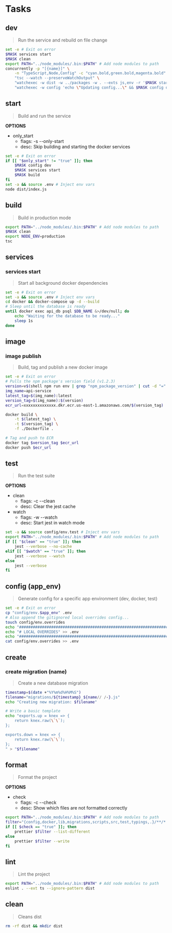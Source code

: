 # Tasks





## dev
> Run the service and rebuild on file change

~~~bash
set -e # Exit on error
$MASK services start
$MASK clean
export PATH="../node_modules/.bin:$PATH" # Add node modules to path
concurrently -p "[{name}]" \
    -n "TypeScript,Node,Config" -c "cyan.bold,green.bold,magenta.bold" \
    "tsc --watch --preserveWatchOutput" \
    "watchexec -w dist -w ../packages -w . --exts js,env -r '$MASK start -s'" \
    "watchexec -w config 'echo \"Updating config...\" && $MASK config dev'"
~~~





## start
> Build and run the service

**OPTIONS**
* only_start
    * flags: -s --only-start
    * desc: Skip building and starting the docker services

~~~bash
set -e # Exit on error
if [[ "$only_start" != "true" ]]; then
    $MASK config dev
    $MASK services start
    $MASK build
fi
set -a && source .env # Inject env vars
node dist/index.js
~~~





## build
> Build in production mode

~~~bash
export PATH="../node_modules/.bin:$PATH" # Add node modules to path
$MASK clean
export NODE_ENV=production
tsc
~~~





## services

### services start
> Start all background docker dependencies

~~~bash
set -e # Exit on error
set -a && source .env # Inject env vars
cd docker && docker-compose up -d --build
# Sleep until the database is ready
until docker exec api_db psql $DB_NAME &>/dev/null; do
    echo "Waiting for the database to be ready..."
    sleep 1s
done
~~~





## image

### image publish
> Build, tag and publish a new docker image

~~~bash
set -e # Exit on error
# Pulls the npm package's version field (v1.2.3)
version=v$(shell npm run env | grep "npm_package_version" | cut -d "=" -f2)
img_name=api-service
latest_tag=$(img_name):latest
version_tag=$(img_name):$(version)
ecr_url=xxxxxxxxxxxxxx.dkr.ecr.us-east-1.amazonaws.com/$(version_tag)

docker build \
    -t $(latest_tag) \
    -t $(version_tag) \
    -f ./Dockerfile .

# Tag and push to ECR
docker tag $version_tag $ecr_url
docker push $ecr_url
~~~





## test

> Run the test suite

**OPTIONS**
* clean
    * flags: -c --clean
    * desc: Clear the jest cache
* watch
    * flags: -w --watch
    * desc: Start jest in watch mode

~~~bash
set -a && source config/env.test # Inject env vars
export PATH="../node_modules/.bin:$PATH" # Add node modules to path
if [[ "$clean" == "true" ]]; then
    jest --verbose --no-cache
elif [[ "$watch" == "true" ]]; then
    jest --verbose --watch
else
    jest --verbose
fi
~~~





## config (app_env)
> Generate config for a specific app environment (dev, docker, test)

~~~bash
set -e # Exit on error
cp "config/env.$app_env" .env
# Also append the gitignored local overrides config...
touch config/env.overrides
echo "#######################################################################" >> .env
echo "# LOCAL OVERRIDES" >> .env
echo "#######################################################################" >> .env
cat config/env.overrides >> .env
~~~





## create

### create migration (name)
> Create a new database migration

~~~bash
timestamp=$(date +"%Y%m%d%H%M%S")
filename="migrations/${timestamp}_${name// /-}.js"
echo "Creating new migration: $filename"

# Write a basic template
echo "exports.up = knex => {
    return knex.raw(\`\`);
};

exports.down = knex => {
    return knex.raw(\`\`);
};
" > "$filename"
~~~





## format

> Format the project

**OPTIONS**
* check
    * flags: -c --check
    * desc: Show which files are not formatted correctly

~~~bash
export PATH="../node_modules/.bin:$PATH" # Add node modules to path
filter="{config,docker,lib,migrations,scripts,src,test,typings,.}/**/*.{js,jsx,ts,tsx,css,html,json,yml}"
if [[ $check == "true" ]]; then
    prettier $filter --list-different
else
    prettier $filter --write
fi
~~~





## lint
> Lint the project

~~~bash
export PATH="../node_modules/.bin:$PATH" # Add node modules to path
eslint . --ext ts --ignore-pattern dist
~~~





## clean
> Cleans dist

~~~sh
rm -rf dist && mkdir dist
~~~
